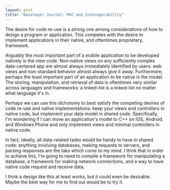 ```yaml
---
layout: post
title: "Developer Journal: MVC and Interoperability"
---
```


The desire for code re-use is a strong one among considerations
of how to design a program or application. This competes with
the desire to implement applications in their native, and oftentimes
proprietary, framework.

Arguably the most important part of a mobile application to be
developed natively is the view code. Non-native views on
any sufficiently complex data-centered app are almost always
immediately identified by users: web views and non-standard
behavior almost always give it away.
Furthermore, perhaps the least important part of an application
to be native is the model. The storing, manipulation, and retrieval
of data is oftentimes very similar across languages and frameworks:
a linked-list is a linked-list no matter what language it's in.

Perhaps we can use this dichotomy to best satisfy the competing
desires of code re-use and native implementations: keep your
views and controllers in native code, but implement your data
model in shared code.
Specifically, I'm wondering if I can move an application's
model to C++ on iOS, Android, and Windows Phone and only
implement views and minimal controllers in native code.

In fact, ideally, all data-related tasks would be handy to have
in shared code: anything involving databases, making requests to
servers, and parsing responses are the taks which come to my
mind.
I think that in order to achieve this, I'm going to need to
compile a framework for manipulating a database, a framework for
making network connections, and a way to have native code
request and receive data. 

I think a design like this at least works, but it could even be
desirable. Maybe the best way for me to find out would be to
try it.